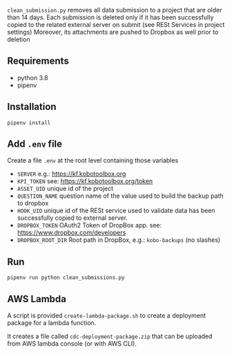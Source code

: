 `clean_submission.py` removes all data submission to a project that are older than 14 days.
Each submission is deleted only if it has been successfully copied to the related external server on submit (see RESt Services in project settings)
Moreover, its attachments are pushed to Dropbox as well prior to deletion 

## Requirements

- python 3.8
- pipenv

## Installation

`pipenv install`

## Add `.env` file

Create a file `.env` at the root level containing those variables

- `SERVER` e.g.: https://kf.kobotoolbox.org
- `KPI_TOKEN` see: https://kf.kobotoolbox.org/token
- `ASSET_UID` unique id of the project
- `QUESTION_NAME` question name of the value used to build the backup path to dropbox
- `HOOK_UID` unique id of the RESt service used to validate data has been successfully copied to external server.
- `DROPBOX_TOKEN` OAuth2 Token of DropBox app. see: https://www.dropbox.com/developers
- `DROPBOX_ROOT_DIR` Root path in DropBox, e.g.: `kobo-backups` (no slashes)


## Run

`pipenv run python clean_submissions.py`


## AWS Lambda

A script is provided `create-lambda-package.sh` to create a deployment package 
for a lambda function.

It creates a file called `cdc-deployment-package.zip` that can be uploaded from AWS lambda console (or with AWS CLI).

